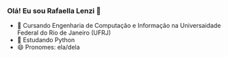 ### Olá! Eu sou Rafaella Lenzi 👋

- 🔭 Cursando Engenharia de Computação e Informação na Universaidade Federal do Rio de Janeiro (UFRJ)
- 🌱 Estudando Python
- 😄 Pronomes: ela/dela
